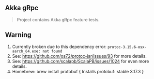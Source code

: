 Akka gRpc
---------
>Project contains Akka gRpc feature tests.

Warning
-------
1. Currently broken due to this dependency error: ```protoc-3.15.6-osx-aarch_64.exe: not found```
2. See: https://github.com/os72/protoc-jar/issues/93 for more details.
3. See: https://github.com/scalapb/ScalaPB/issues/1024 for even more details.
4. Homebrew: brew install protobuf  { Installs protobuf: stable 3.17.3 }